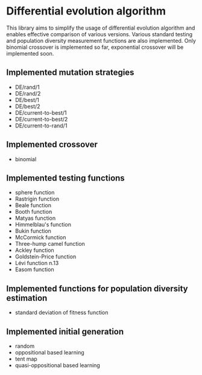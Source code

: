 # Differential evolution algorithm
This library aims to simplify the usage of differential evolution algorithm and enables effective comparison of various versions.
Various standard testing and population diversity measurement functions are also implemented.
Only binomial crossover is implemented so far, exponential crossover will be implemented soon.

## Implemented mutation strategies
- DE/rand/1
- DE/rand/2
- DE/best/1
- DE/best/2
- DE/current-to-best/1
- DE/current-to-best/2
- DE/current-to-rand/1

## Implemented crossover 
- binomial

## Implemented testing functions
- sphere function
- Rastrigin function
- Beale function
- Booth function
- Matyas function
- Himmelblau's function
- Bukin function
- McCormick function
- Three-hump camel function
- Ackley function
- Goldstein-Price function
- Lévi function n.13
- Easom function

## Implemented functions for population diversity estimation
- standard deviation of fitness function

## Implemented initial generation
- random
- oppositional based learning 
- tent map
- quasi-oppositional based learning